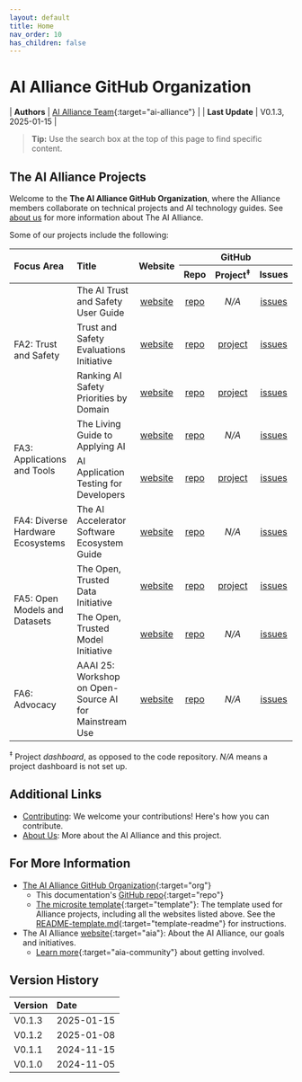 ```yaml
---
layout: default
title: Home
nav_order: 10
has_children: false
---
```


# AI Alliance GitHub Organization

| **Authors**     | [AI Alliance Team](https://thealliance.ai/){:target="ai-alliance"} |
| **Last Update** | V0.1.3, 2025-01-15 |


> **Tip:** Use the search box at the top of this page to find specific content.

## The AI Alliance Projects

Welcome to the **The AI Alliance GitHub Organization**, where the Alliance members collaborate on technical projects and AI technology guides. See [about us]({{site.baseurl}}/about/) for more information about The AI Alliance.

Some of our projects include the following:

<!-- Using HTML instead of Markdown for "rowspans" and "colspans" -->
<div class="table-wrapper">
    <table>
        <thead>
          <tr>
            <th style="text-align: left" rowspan=2><strong>Focus Area</strong></th>
            <th style="text-align: left" rowspan=2><strong>Title</strong></th>
            <th style="text-align: center" rowspan=2><strong>Website</strong></th>
            <th style="text-align: center; width: 30%;" colspan=3><strong>GitHub</strong></th>
          </tr>
          <tr>
            <th style="text-align: center; width: 10%;"><strong>Repo</strong></th>
            <th style="text-align: center; width: 10%;"><strong>Project<sup>&Dagger;</sup></strong></th>
            <th style="text-align: center; width: 10%;"><strong>Issues</strong></th>
          </tr>
        </thead>
        <tbody>
          <tr>
            <td style="text-align: left" rowspan=3>FA2: Trust and Safety</td>
            <td style="text-align: left">The AI Trust and Safety User Guide</td>
            <td style="text-align: center"><a href="https://the-ai-alliance.github.io/trust-safety-user-guide/" target="microsite-fa2-tsug">website</a></td>
            <td style="text-align: center"><a href="https://github.com/The-AI-Alliance/trust-safety-user-guide" target="repo-fa2-tsug">repo</a></td>
            <td style="text-align: center"><em>N/A</em></td>
            <td style="text-align: center"><a href="https://github.com/The-AI-Alliance/trust-safety-user-guide/issues" target="issues-fa2-tsug">issues</a></td>
          </tr>
          <tr>
            <td style="text-align: left">Trust and Safety Evaluations Initiative</td>
            <td style="text-align: center"><a href="https://the-ai-alliance.github.io/trust-safety-evals/" target="microsite-fa2-tse">website</a></td>
            <td style="text-align: center"><a href="https://github.com/The-AI-Alliance/trust-safety-evals" target="repo-fa2-tse">repo</a></td>
            <td style="text-align: center"><a href="https://github.com/orgs/The-AI-Alliance/projects/23" target="project-fa2-tse">project</a></td>
            <td style="text-align: center"><a href="https://github.com/The-AI-Alliance/trust-safety-evals/issues" target="issues-fa2-tse">issues</a></td>
          </tr>
          <tr>
            <td style="text-align: left">Ranking AI Safety Priorities by Domain</td>
            <td style="text-align: center"><a href="https://the-ai-alliance.github.io/ranking-safety-priorities/" target="microsite-fa2-ranking">website</a></td>
            <td style="text-align: center"><a href="https://github.com/The-AI-Alliance/ranking-safety-priorities" target="repo-fa2-ranking">repo</a></td>
            <td style="text-align: center"><a href="https://github.com/orgs/The-AI-Alliance/projects/32" target="project-fa2-ranking">project</a></td>
            <td style="text-align: center"><a href="https://github.com/The-AI-Alliance/ranking-safety-priorities/issues" target="issues-fa2-ranking">issues</a></td>
          </tr>
          <tr>
            <td style="text-align: left" rowspan=2>FA3: Applications and Tools</td>
            <td style="text-align: left">The Living Guide to Applying AI</td>
            <td style="text-align: center"><a href="https://the-ai-alliance.github.io/applying-ai-guide/" target="microsite-fa3-lgaa">website</a></td>
            <td style="text-align: center"><a href="https://github.com/The-AI-Alliance/applying-ai-guide/" target="repo-fa3-lgaa">repo</a></td>
            <td style="text-align: center"><em>N/A</em></td>
            <td style="text-align: center"><a href="https://github.com/The-AI-Alliance/applying-ai-guide/issues" target="issues-fa3-lgaa">issues</a></td>
          </tr>
          <tr>
            <td style="text-align: left">AI Application Testing for Developers</td>
            <td style="text-align: center"><a href="https://the-ai-alliance.github.io/ai-application-testing/" target="microsite-fa3-test">website</a></td>
            <td style="text-align: center"><a href="https://github.com/The-AI-Alliance/ai-application-testing/" target="repo-fa3-test">repo</a></td>
            <td style="text-align: center"><a href="https://github.com/orgs/The-AI-Alliance/projects/31" target="project-fa3-test">project</a></td>
            <td style="text-align: center"><a href="https://github.com/The-AI-Alliance/ai-application-testing/issues" target="issues-fa3-test">issues</a></td>
          </tr>
          <tr>
            <td style="text-align: left">FA4: Diverse Hardware Ecosystems</td>
            <td style="text-align: left">The AI Accelerator Software Ecosystem Guide</td>
            <td style="text-align: center"><a href="https://the-ai-alliance.github.io/ai-accelerator-software-ecosystem-guide/" target="microsite-fa4-hw">website</a></td>
            <td style="text-align: center"><a href="https://github.com/The-AI-Alliance/ai-accelerator-software-ecosystem-guide" target="repo-fa4-hw">repo</a></td>
            <td style="text-align: center"><em>N/A</em></td>
            <td style="text-align: center"><a href="https://github.com/The-AI-Alliance/ai-accelerator-software-ecosystem-guide/issues" target="issues-fa4-hw">issues</a></td>
          </tr>
          <tr>
            <td style="text-align: left" rowspan=2>FA5: Open Models and Datasets</td>
            <td style="text-align: left">The Open, Trusted Data Initiative</td>
            <td style="text-align: center"><a href="https://the-ai-alliance.github.io/open-trusted-data-initiative/" target="microsite-fa5-otdi">website</a></td>
            <td style="text-align: center"><a href="https://github.com/The-AI-Alliance/open-trusted-data-initiative" target="repo-fa5-otdi">repo</a></td>
            <td style="text-align: center"><a href="https://github.com/orgs/The-AI-Alliance/projects/28" target="project-fa5-otdi">project</a></td>
            <td style="text-align: center"><a href="https://github.com/The-AI-Alliance/open-trusted-data-initiative/issues" target="issues-fa5-otdi">issues</a></td>
          </tr>
          <tr>
            <td style="text-align: left">The Open, Trusted Model Initiative</td>
            <td style="text-align: center"><a href="https://the-ai-alliance.github.io/open-trusted-model-initiative/" target="microsite-fa5-otmi">website</a></td>
            <td style="text-align: center"><a href="https://github.com/The-AI-Alliance/open-trusted-model-initiative" target="repo-fa5-otmi">repo</a></td>
            <td style="text-align: center"><em>N/A</em></td>
            <td style="text-align: center"><a href="https://github.com/The-AI-Alliance/open-trusted-model-initiative/issues" target="issues-fa5-otmi">issues</a></td>
          </tr>
          <tr>
            <td style="text-align: left">FA6: Advocacy</td>
            <td style="text-align: left">AAAI 25: Workshop on Open-Source AI for Mainstream Use</td>
            <td style="text-align: center"><a href="https://the-ai-alliance.github.io/AAAI-25-Workshop-on-Open-Source-AI-for-Mainstream-Use/" target="microsite-fa6-aaai25">website</a></td>
            <td style="text-align: center"><a href="https://github.com/The-AI-Alliance/AAAI-25-Workshop-on-Open-Source-AI-for-Mainstream-Use" target="repo-fa6-aaai25">repo</a></td>
            <td style="text-align: center"><em>N/A</em></td>
            <td style="text-align: center"><a href="https://github.com/The-AI-Alliance/AAAI-25-Workshop-on-Open-Source-AI-for-Mainstream-Use/issues" target="repo-fa6-aaai25">issues</a></td>
          </tr>
        </tbody>
    </table>
    <p><sup>&Dagger;</sup> Project <em>dashboard</em>, as opposed to the code repository. <em>N/A</em> means a project dashboard is not set up.</p>
</div>


## Additional Links

* [Contributing]({{site.baseurl}}/contributing): We welcome your contributions! Here's how you can contribute.
* [About Us]({{site.baseurl}}/about): More about the AI Alliance and this project.

## For More Information

* [The AI Alliance GitHub Organization](https://github.com/The-AI-Alliance/){:target="org"}
  * This documentation's [GitHub repo](https://github.com/The-AI-Alliance/the-ai-alliance.github.io){:target="repo"}
  * [The microsite template](https://github.com/The-AI-Alliance/microsite-template){:target="template"}: The template used for Alliance projects, including all the websites listed above. See the [README-template.md](https://github.com/The-AI-Alliance/microsite-template/blob/main/README-template.md){:target="template-readme"} for instructions.
* The AI Alliance [website](https://thealliance.ai){:target="aia"}: About the AI Alliance, our goals and initiatives.
  * [Learn more](https://thealliance.ai/community){:target="aia-community"} about getting involved.


## Version History

| Version  | Date       |
| :------- | :--------- |
| V0.1.3   | 2025-01-15 |
| V0.1.2   | 2025-01-08 |
| V0.1.1   | 2024-11-15 |
| V0.1.0   | 2024-11-05 |

<!-- 
Use the following construct to automatically show a table of
contents (ToC) for the child pages.
For this page, you already have a "manual" ToC in the bullet 
lists above.
-->
<!-- {:toc} -->
